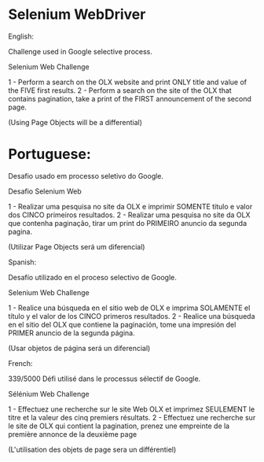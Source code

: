 # Selenium WebDriver

English:

Challenge used in Google selective process.

Selenium Web Challenge

1 - Perform a search on the OLX website and print ONLY title and value of the FIVE first results.
2 - Perform a search on the site of the OLX that contains pagination, take a print of the FIRST announcement of the second page.

(Using Page Objects will be a differential)



# Portuguese:

Desafio usado em processo seletivo do Google.

Desafio Selenium Web

1 - Realizar uma pesquisa no site da OLX e imprimir SOMENTE titulo e valor dos CINCO primeiros resultados.
2 - Realizar uma pesquisa no site da OLX que contenha paginação, tirar um print do PRIMEIRO anuncio da segunda pagina.

(Utilizar Page Objects será um diferencial)



Spanish:

Desafío utilizado en el proceso selectivo de Google.

Selenium Web Challenge

1 - Realice una búsqueda en el sitio web de OLX e imprima SOLAMENTE el título y el valor de los CINCO primeros resultados.
2 - Realice una búsqueda en el sitio del OLX que contiene la paginación, tome una impresión del PRIMER anuncio de la segunda página.

(Usar objetos de página será un diferencial)



French:


339/5000
Défi utilisé dans le processus sélectif de Google.

Sélénium Web Challenge

1 - Effectuez une recherche sur le site Web OLX et imprimez SEULEMENT le titre et la valeur des cinq premiers résultats.
2 - Effectuez une recherche sur le site de OLX qui contient la pagination, prenez une empreinte de la première annonce de la deuxième page

(L'utilisation des objets de page sera un différentiel)
